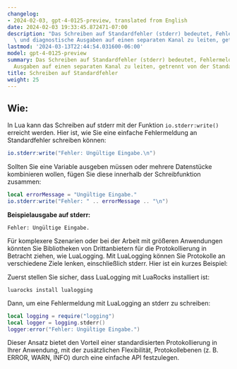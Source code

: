 ```yaml
---
changelog:
- 2024-02-03, gpt-4-0125-preview, translated from English
date: 2024-02-03 19:33:45.872471-07:00
description: "Das Schreiben auf Standardfehler (stderr) bedeutet, Fehlermeldungen\
  \ und diagnostische Ausgaben auf einen separaten Kanal zu leiten, getrennt von der\u2026"
lastmod: '2024-03-13T22:44:54.031600-06:00'
model: gpt-4-0125-preview
summary: Das Schreiben auf Standardfehler (stderr) bedeutet, Fehlermeldungen und diagnostische
  Ausgaben auf einen separaten Kanal zu leiten, getrennt von der Standardausgabe (stdout).
title: Schreiben auf Standardfehler
weight: 25
---
```


## Wie:
In Lua kann das Schreiben auf stderr mit der Funktion `io.stderr:write()` erreicht werden. Hier ist, wie Sie eine einfache Fehlermeldung an Standardfehler schreiben können:

```lua
io.stderr:write("Fehler: Ungültige Eingabe.\n")
```

Sollten Sie eine Variable ausgeben müssen oder mehrere Datenstücke kombinieren wollen, fügen Sie diese innerhalb der Schreibfunktion zusammen:

```lua
local errorMessage = "Ungültige Eingabe."
io.stderr:write("Fehler: " .. errorMessage .. "\n")
```

**Beispielausgabe auf stderr:**
```
Fehler: Ungültige Eingabe.
```

Für komplexere Szenarien oder bei der Arbeit mit größeren Anwendungen könnten Sie Bibliotheken von Drittanbietern für die Protokollierung in Betracht ziehen, wie LuaLogging. Mit LuaLogging können Sie Protokolle an verschiedene Ziele lenken, einschließlich stderr. Hier ist ein kurzes Beispiel:

Zuerst stellen Sie sicher, dass LuaLogging mit LuaRocks installiert ist:

```
luarocks install lualogging
```

Dann, um eine Fehlermeldung mit LuaLogging an stderr zu schreiben:

```lua
local logging = require("logging")
local logger = logging.stderr()
logger:error("Fehler: Ungültige Eingabe.")
```

Dieser Ansatz bietet den Vorteil einer standardisierten Protokollierung in Ihrer Anwendung, mit der zusätzlichen Flexibilität, Protokollebenen (z. B. ERROR, WARN, INFO) durch eine einfache API festzulegen.
